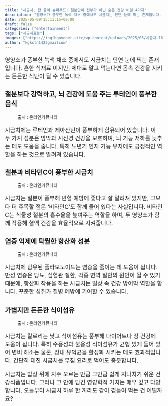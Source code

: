```yaml
---
title: "시금치, 한 줌이 슈퍼푸드! 철분만이 전부가 아닌 숨은 건강 비밀 4가지"
description: "영양소가 풍부한 녹색 채소 중에서도 시금치는 단연 눈에 띄는 존재입니다. 흔한 식재료 이지만, 제대로 알고 먹는다면 몸속 건강을 지키는 든든한 식단이 될 수 있습니다."
date: 2025-05-09T15:11:15+09:00
draft: false
categories: ["entertainment"]
tags: ["시금치효능"]
images: ["https://ingihgoyonet.site/wp-content/uploads/2025/05/시금치-1024x683.jpg", "https://ingihgoyonet.site/wp-content/uploads/2025/05/시금치-영양-1024x713.jpg", "https://ingihgoyonet.site/wp-content/uploads/2025/05/시금치효능-1024x683.jpg", "https://ingihgoyonet.site/wp-content/uploads/2025/05/시금치식단-683x1024.jpg"]
author: "kgkstn1423gmailcom"
---
```


<p style="font-size:18px">영양소가 풍부한 녹색 채소 중에서도 시금치는 단연 눈에 띄는 존재입니다. 흔한 식재료 이지만, 제대로 알고 먹는다면 몸속 건강을 지키는 든든한 식단이 될 수 있습니다.</p> <h2 >철분보다 강력하고, 뇌 건강에 도움 주는 루테인이 풍부한 음식</h2> <figure ><img src="https://ingihgoyonet.site/wp-content/uploads/2025/05/시금치-1024x683.jpg" alt="" /><figcaption >출처 : 온라인커뮤니티</figcaption></figure> <p style="font-size:18px">시금치에는 루테인과 제아잔틴이 풍부하게 함유되어 있습니다. 이 두 가지 성분은 망막과 시신경 건강을 보호하며, 뇌 기능 저하를 늦추는 데도 도움을 줍니다. 특히 노년기 인지 기능 유지에도 긍정적인 역할을 하는 것으로 알려져 있습니다.</p> <h2 >철분과 비타민C이 풍부한 시금치</h2> <figure ><img src="https://ingihgoyonet.site/wp-content/uploads/2025/05/시금치-영양-1024x713.jpg" alt="" style="aspect-ratio:16/9;object-fit:cover"/><figcaption >출처 : 온라인커뮤니티</figcaption></figure> <p style="font-size:18px">시금치는 철분이 풍부해 빈혈 예방에 좋다고 잘 알려져 있지만, 그보다 더 주목할 점은 ‘비타민C’도 함께 들어 있다는 사실입니다. 비타민C는 식물성 철분의 흡수율을 높여주는 역할을 하며, 두 영양소가 함께 작용해 혈액 건강을 효율적으로 지켜줍니다.</p> <h2 >염증 억제에 탁월한 항산화 성분</h2> <figure ><img src="https://ingihgoyonet.site/wp-content/uploads/2025/05/시금치효능-1024x683.jpg" alt="" style="aspect-ratio:16/9;object-fit:cover"/><figcaption >출처 : 온라인커뮤니티</figcaption></figure> <p style="font-size:18px">시금치에 함유된 플라보노이드는 염증을 줄이는 데 도움이 됩니다. 만성 염증은 당뇨, 심혈관 질환, 각종 면역 질환의 원인이 될 수 있기 때문에, 항산화 작용을 하는 시금치는 일상 속 건강 방어막 역할을 합니다. 꾸준한 섭취가 질병 예방에 기여할 수 있습니다.</p> <h2 >가볍지만 든든한 식이섬유</h2> <figure ><img src="https://ingihgoyonet.site/wp-content/uploads/2025/05/시금치식단-683x1024.jpg" alt="" style="aspect-ratio:16/9;object-fit:cover"/><figcaption >출처 : 온라인커뮤니티</figcaption></figure> <p style="font-size:18px">시금치는 칼로리는 낮고 식이섬유는 풍부해 다이어트나 장 건강에 도움이 됩니다. 특히 수용성과 불용성 식이섬유가 균형 있게 들어 있어 변비 해소는 물론, 장내 유익균을 활성화 시키는 데도 효과적입니다. 간단히 데친 시금치를 무침 요리로 먹어도 충분합니다.</p> <p style="font-size:18px">시금치는 밥상 위에 자주 오르는 만큼 그만큼 쉽게 지나치기 쉬운 건강식품입니다. 그러나 그 안에 담긴 영양학적 가치는 매우 깊고 다양합니다. 오늘부터 시금치 하루 한 끼라도 같이 곁들여 먹는 건 어떨까요?</p>